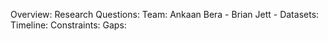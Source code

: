 Overview: 
Research Questions: 
Team: Ankaan Bera - Brian Jett - 
Datasets: 
Timeline:
Constraints:
Gaps:
